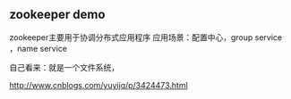 ## zookeeper demo

zookeeper主要用于协调分布式应用程序
应用场景：配置中心，group service  ，name service

自己看来：就是一个文件系统，



http://www.cnblogs.com/yuyijq/p/3424473.html
